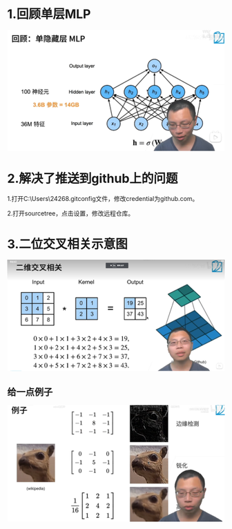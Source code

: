 # 1.回顾单层MLP

![1664887806899](image/note/1664887806899.png)

# 2.解决了推送到github上的问题

1.打开C:\Users\24268\.gitconfig文件，修改credential为github.com。

2.打开sourcetree，点击设置，修改远程仓库。

# 3.二位交叉相关示意图

![1665458579803](image/note/1665458579803.png)

## 给一点例子

![1665458964142](image/note/1665458964142.png)
